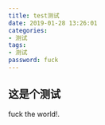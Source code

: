 ```yaml
---
title: test测试
date: 2019-01-28 13:26:01
categories:
- 测试
tags:
- 测试
password: fuck
---
```


## 这是个测试

fuck the world!.
